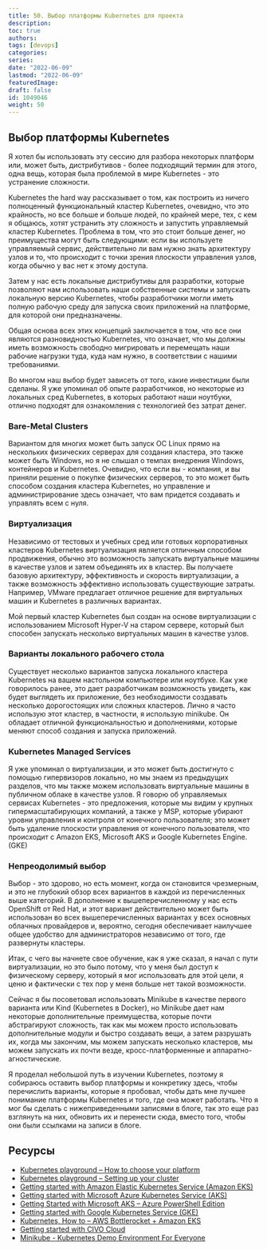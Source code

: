 ```yaml
---
title: 50. Выбор платформы Kubernetes для проекта
description: 
toc: true
authors:
tags: [devops]
categories:
series: 
date: "2022-06-09"
lastmod: "2022-06-09"
featuredImage:
draft: false
id: 1049046
weight: 50
---
```

## Выбор платформы Kubernetes

Я хотел бы использовать эту сессию для разбора некоторых платформ или, может быть, дистрибутивов - более подходящий термин для этого, одна вещь, которая была проблемой в мире Kubernetes - это устранение сложности.

Kubernetes the hard way рассказывает о том, как построить из ничего полноценный функциональный кластер Kubernetes, очевидно, что это крайность, но все больше и больше людей, по крайней мере, тех, с кем я общаюсь, хотят устранить эту сложность и запустить управляемый кластер Kubernetes. Проблема в том, что это стоит больше денег, но преимущества могут быть следующими: если вы используете управляемый сервис, действительно ли вам нужно знать архитектуру узлов и то, что происходит с точки зрения плоскости управления узлов, когда обычно у вас нет к этому доступа.

Затем у нас есть локальные дистрибутивы для разработки, которые позволяют нам использовать наши собственные системы и запускать локальную версию Kubernetes, чтобы разработчики могли иметь полную рабочую среду для запуска своих приложений на платформе, для которой они предназначены.

Общая основа всех этих концепций заключается в том, что все они являются разновидностью Kubernetes, что означает, что мы должны иметь возможность свободно мигрировать и перемещать наши рабочие нагрузки туда, куда нам нужно, в соответствии с нашими требованиями.

Во многом наш выбор будет зависеть от того, какие инвестиции были сделаны. Я уже упоминал об опыте разработчиков, но некоторые из локальных сред Kubernetes, в которых работают наши ноутбуки, отлично подходят для ознакомления с технологией без затрат денег.

### Bare-Metal Clusters

Вариантом для многих может быть запуск ОС Linux прямо на нескольких физических серверах для создания кластера, это также может быть Windows, но я не слышал о темпах внедрения Windows, контейнеров и Kubernetes. Очевидно, что если вы - компания, и вы приняли решение о покупке физических серверов, то это может быть способом создания кластера Kubernetes, но управление и администрирование здесь означает, что вам придется создавать и управлять всем с нуля.

### Виртуализация

Независимо от тестовых и учебных сред или готовых корпоративных кластеров Kubernetes виртуализация является отличным способом продвижения, обычно это возможность запускать виртуальные машины в качестве узлов и затем объединять их в кластер. Вы получаете базовую архитектуру, эффективность и скорость виртуализации, а также возможность эффективно использовать существующие затраты. Например, VMware предлагает отличное решение для виртуальных машин и Kubernetes в различных вариантах.

Мой первый кластер Kubernetes был создан на основе виртуализации с использованием Microsoft Hyper-V на старом сервере, который был способен запускать несколько виртуальных машин в качестве узлов.

### Варианты локального рабочего стола

Существует несколько вариантов запуска локального кластера Kubernetes на вашем настольном компьютере или ноутбуке. Как уже говорилось ранее, это дает разработчикам возможность увидеть, как будет выглядеть их приложение, без необходимости создавать несколько дорогостоящих или сложных кластеров. Лично я часто использую этот кластер, в частности, я использую minikube. Он обладает отличной функциональностью и дополнениями, которые меняют способ создания и запуска приложений.

### Kubernetes Managed Services

Я уже упоминал о виртуализации, и это может быть достигнуто с помощью гипервизоров локально, но мы знаем из предыдущих разделов, что мы также можем использовать виртуальные машины в публичном облаке в качестве узлов. Я говорю об управляемых сервисах Kubernetes - это предложения, которые мы видим у крупных гипермасштабирующих компаний, а также у MSP, которые убирают уровни управления и контроля от конечного пользователя; это может быть удаление плоскости управления от конечного пользователя, что происходит с Amazon EKS, Microsoft AKS и Google Kubernetes Engine. (GKE)

### Непреодолимый выбор  

Выбор - это здорово, но есть момент, когда он становится чрезмерным, и это не глубокий обзор всех вариантов в каждой из перечисленных выше категорий. В дополнение к вышеперечисленному у нас есть OpenShift от Red Hat, и этот вариант действительно может быть использован во всех вышеперечисленных вариантах у всех основных облачных провайдеров и, вероятно, сегодня обеспечивает наилучшее общее удобство для администраторов независимо от того, где развернуты кластеры.

Итак, с чего вы начнете свое обучение, как я уже сказал, я начал с пути виртуализации, но это было потому, что у меня был доступ к физическому серверу, который я мог использовать для этой цели, я ценю и фактически с тех пор у меня больше нет такой возможности.

Сейчас я бы посоветовал использовать Minikube в качестве первого варианта или Kind (Kubernetes в Docker), но Minikube дает нам некоторые дополнительные преимущества, которые почти абстрагируют сложность, так как мы можем просто использовать дополнительные модули и быстро создавать вещи, а затем разрушать их, когда мы закончим, мы можем запускать несколько кластеров, мы можем запускать их почти везде, кросс-платформенные и аппаратно-агностические.

Я проделал небольшой путь в изучении Kubernetes, поэтому я собираюсь оставить выбор платформы и конкретику здесь, чтобы перечислить варианты, которые я пробовал, чтобы дать мне лучшее понимание платформы Kubernetes и того, где она может работать. Что я мог бы сделать с нижеприведенными записями в блоге, так это еще раз взглянуть на них, обновить их и перенести сюда, вместо того, чтобы они были ссылками на записи в блоге.

## Ресурсы

- [Kubernetes playground – How to choose your platform](https://vzilla.co.uk/vzilla-blog/building-the-home-lab-kubernetes-playground-part-1)
- [Kubernetes playground – Setting up your cluster](https://vzilla.co.uk/vzilla-blog/building-the-home-lab-kubernetes-playground-part-2)
- [Getting started with Amazon Elastic Kubernetes Service (Amazon EKS)](https://vzilla.co.uk/vzilla-blog/getting-started-with-amazon-elastic-kubernetes-service-amazon-eks)
- [Getting started with Microsoft Azure Kubernetes Service (AKS)](https://vzilla.co.uk/vzilla-blog/getting-started-with-microsoft-azure-kubernetes-service-aks)
- [Getting Started with Microsoft AKS – Azure PowerShell Edition](https://vzilla.co.uk/vzilla-blog/getting-started-with-microsoft-aks-azure-powershell-edition)
- [Getting started with Google Kubernetes Service (GKE)](https://vzilla.co.uk/vzilla-blog/getting-started-with-google-kubernetes-service-gke)
- [Kubernetes, How to – AWS Bottlerocket + Amazon EKS](https://vzilla.co.uk/vzilla-blog/kubernetes-how-to-aws-bottlerocket-amazon-eks)
- [Getting started with CIVO Cloud](https://vzilla.co.uk/vzilla-blog/getting-started-with-civo-cloud)
- [Minikube - Kubernetes Demo Environment For Everyone](https://vzilla.co.uk/vzilla-blog/project_pace-kasten-k10-demo-environment-for-everyone)
